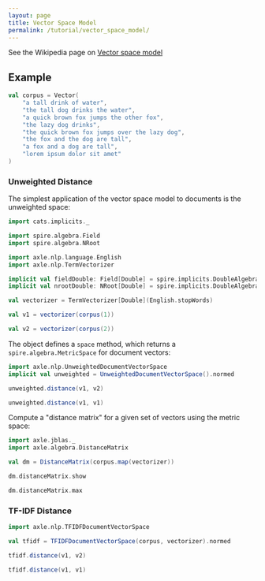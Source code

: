 ```yaml
---
layout: page
title: Vector Space Model
permalink: /tutorial/vector_space_model/
---
```


See the Wikipedia page on [Vector space model](https://en.wikipedia.org/wiki/Vector_space_model)

## Example

```scala mdoc
val corpus = Vector(
    "a tall drink of water",
    "the tall dog drinks the water",
    "a quick brown fox jumps the other fox",
    "the lazy dog drinks",
    "the quick brown fox jumps over the lazy dog",
    "the fox and the dog are tall",
    "a fox and a dog are tall",
    "lorem ipsum dolor sit amet"
)
```

### Unweighted Distance

The simplest application of the vector space model to documents is the unweighted space:

```scala mdoc
import cats.implicits._

import spire.algebra.Field
import spire.algebra.NRoot

import axle.nlp.language.English
import axle.nlp.TermVectorizer

implicit val fieldDouble: Field[Double] = spire.implicits.DoubleAlgebra
implicit val nrootDouble: NRoot[Double] = spire.implicits.DoubleAlgebra

val vectorizer = TermVectorizer[Double](English.stopWords)

val v1 = vectorizer(corpus(1))

val v2 = vectorizer(corpus(2))
```

The object defines a `space` method, which returns a `spire.algebra.MetricSpace` for document vectors:

```scala mdoc
import axle.nlp.UnweightedDocumentVectorSpace
implicit val unweighted = UnweightedDocumentVectorSpace().normed

unweighted.distance(v1, v2)

unweighted.distance(v1, v1)
```

Compute a "distance matrix" for a given set of vectors using the metric space:

```scala mdoc
import axle.jblas._
import axle.algebra.DistanceMatrix

val dm = DistanceMatrix(corpus.map(vectorizer))

dm.distanceMatrix.show

dm.distanceMatrix.max
```

### TF-IDF Distance

```scala mdoc
import axle.nlp.TFIDFDocumentVectorSpace

val tfidf = TFIDFDocumentVectorSpace(corpus, vectorizer).normed

tfidf.distance(v1, v2)

tfidf.distance(v1, v1)
```
